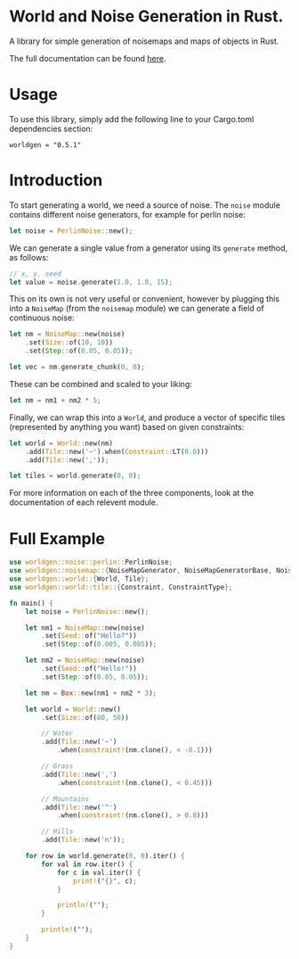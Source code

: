 # World and Noise Generation in Rust.

A library for simple generation of noisemaps and maps of objects in Rust.

The full documentation can be found [here](https://docs.rs/worldgen/).

# Usage

To use this library, simply add the following line to your Cargo.toml
dependencies section:

```
worldgen = "0.5.1"
```

# Introduction

To start generating a world, we need a source of noise. The `noise`
module contains different noise generators, for example for perlin noise:

```rust
let noise = PerlinNoise::new();
```

We can generate a single value from a generator using its `generate`
method, as follows:

```rust
// x, y, seed
let value = noise.generate(1.0, 1.0, 15);
```

This on its own is not very useful or convenient, however by plugging this
into a `NoiseMap` (from the `noisemap` module) we can generate a field of
continuous noise:

```rust
let nm = NoiseMap::new(noise)
    .set(Size::of(10, 10))
    .set(Step::of(0.05, 0.05));

let vec = nm.generate_chunk(0, 0);
```

These can be combined and scaled to your liking:

```rust
let nm = nm1 + nm2 * 5;
```

Finally, we can wrap this into a `World`, and produce a vector of specific
tiles (represented by anything you want) based on given constraints:

```rust
let world = World::new(nm)
    .add(Tile::new('~').when(Constraint::LT(0.0)))
    .add(Tile::new(','));

let tiles = world.generate(0, 0);
```

For more information on each of the three components, look at the
documentation of each relevent module.

# Full Example

```rust
use worldgen::noise::perlin::PerlinNoise;
use worldgen::noisemap::{NoiseMapGenerator, NoiseMapGeneratorBase, NoiseMap, Seed, Step, Size};
use worldgen::world::{World, Tile};
use worldgen::world::tile::{Constraint, ConstraintType};

fn main() {
    let noise = PerlinNoise::new();

    let nm1 = NoiseMap::new(noise)
        .set(Seed::of("Hello?"))
        .set(Step::of(0.005, 0.005));

    let nm2 = NoiseMap::new(noise)
        .set(Seed::of("Hello!"))
        .set(Step::of(0.05, 0.05));

    let nm = Box::new(nm1 + nm2 * 3);

    let world = World::new()
        .set(Size::of(80, 50))

        // Water
        .add(Tile::new('~')
            .when(constraint!(nm.clone(), < -0.1)))

        // Grass
        .add(Tile::new(',')
            .when(constraint!(nm.clone(), < 0.45)))

        // Mountains
        .add(Tile::new('^')
            .when(constraint!(nm.clone(), > 0.8)))

        // Hills
        .add(Tile::new('n'));

    for row in world.generate(0, 0).iter() {
        for val in row.iter() {
            for c in val.iter() {
                print!("{}", c);
            }

            println!("");
        }

        println!("");
    }
}
```

